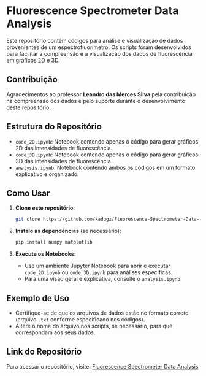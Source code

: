 # Fluorescence Spectrometer Data Analysis

Este repositório contém códigos para análise e visualização de dados provenientes de um espectrofluorímetro. Os scripts foram desenvolvidos para facilitar a compreensão e a visualização dos dados de fluorescência em gráficos 2D e 3D.

## Contribuição
Agradecimentos ao professor **Leandro das Merces Silva** pela contribuição na compreensão dos dados e pelo suporte durante o desenvolvimento deste repositório.

## Estrutura do Repositório
- `code_2D.ipynb`: Notebook contendo apenas o código para gerar gráficos 2D das intensidades de fluorescência.
- `code_3D.ipynb`: Notebook contendo apenas o código para gerar gráficos 3D das intensidades de fluorescência.
- `analysis.ipynb`: Notebook contendo ambos os códigos em um formato explicativo e organizado.

## Como Usar
1. **Clone este repositório**:
   ```bash
   git clone https://github.com/kadugz/Fluorescence-Spectrometer-Data-Analysis.git
   ```
2. **Instale as dependências** (se necessário):
   ```bash
   pip install numpy matplotlib
   ```

3. **Execute os Notebooks**:
   - Use um ambiente Jupyter Notebook para abrir e executar `code_2D.ipynb` ou `code_3D.ipynb` para análises específicas.
   - Para uma visão geral e explicativa, consulte o `analysis.ipynb`.

## Exemplo de Uso
- Certifique-se de que os arquivos de dados estão no formato correto (arquivo `.txt` conforme especificado nos códigos).
- Altere o nome do arquivo nos scripts, se necessário, para que correspondam aos seus dados.


## Link do Repositório
Para acessar o repositório, visite: [Fluorescence Spectrometer Data Analysis](https://github.com/kadugz/Fluorescence-Spectrometer-Data-Analysis)
```
